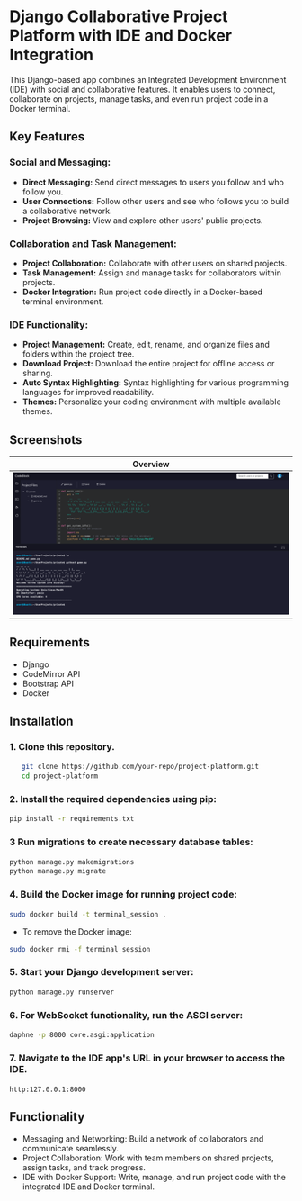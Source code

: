 # Django Collaborative Project Platform with IDE and Docker Integration

 This Django-based app combines an Integrated Development Environment (IDE) with social and collaborative features. It enables users to connect, collaborate on projects, manage tasks, and even run project code in a Docker terminal. 

## Key Features

### Social and Messaging:
- **Direct Messaging:** Send direct messages to users you follow and who follow you.
- **User Connections:** Follow other users and see who follows you to build a collaborative network.
- **Project Browsing:** View and explore other users' public projects.

### Collaboration and Task Management:
- **Project Collaboration:** Collaborate with other users on shared projects.
- **Task Management:** Assign and manage tasks for collaborators within projects.
- **Docker Integration:** Run project code directly in a Docker-based terminal environment.

### IDE Functionality:
- **Project Management:** Create, edit, rename, and organize files and folders within the project tree.
- **Download Project:** Download the entire project for offline access or sharing.
- **Auto Syntax Highlighting:** Syntax highlighting for various programming languages for improved readability.
- **Themes:** Personalize your coding environment with multiple available themes.

## Screenshots

| Overview                                            | 
|-----------------------------------------------------|
| <img src="./screenshots/imageone.png" width="100%"> |

## Requirements

- Django
- CodeMirror API
- Bootstrap API
- Docker

## Installation


### 1. Clone this repository.
```bash
   git clone https://github.com/your-repo/project-platform.git
   cd project-platform
```

### 2. Install the required dependencies using pip:
```bash
pip install -r requirements.txt
```
### 3 Run migrations to create necessary database tables:
```bash
python manage.py makemigrations
python manage.py migrate
```

### 4. Build the Docker image for running project code:
```bash
sudo docker build -t terminal_session .
```
- To remove the Docker image: 
```bash
sudo docker rmi -f terminal_session
```

### 5. Start your Django development server:
```bash
python manage.py runserver
```

### 6. For WebSocket functionality, run the ASGI server:
```bash
daphne -p 8000 core.asgi:application
```

### 7. Navigate to the IDE app's URL in your browser to access the IDE.
   `http:127.0.0.1:8000`

## Functionality
- Messaging and Networking: Build a network of collaborators and communicate seamlessly.
- Project Collaboration: Work with team members on shared projects, assign tasks, and track progress.
- IDE with Docker Support: Write, manage, and run project code with the integrated IDE and Docker terminal.